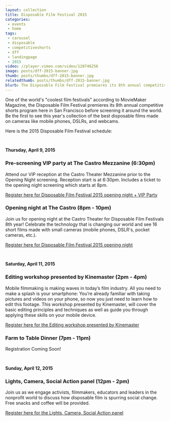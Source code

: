 ```yaml
---
layout: collection
title: Disposable Film Festival 2015
categories:
 - events
 - home
tags:
 - carousel
 - disposable
 - competitiveshorts
 - dff
 - landingpage
 - 2015
video: //player.vimeo.com/video/120746256
image: posts/dff-2015-banner.jpg
thumb: posts/thumbs/dff-2015-banner.jpg
relatedthumb: posts/thumbs/dff-2015-banner.jpg
blurb: The Disposable Film Festival premieres its 8th annual competitive shorts program here in San Francisco before screening it around the world. Be the first to see this year's collection of the best disposable films made on cameras like mobile phones, DSLRs, and webcams.
---
```


One of the world's "coolest film festivals" according to MovieMaker Magazine, the Disposable Film Festival premieres its 8th annual competitive shorts program here in San Francisco before screening it around the world. Be the first to see this year's collection of the best disposable films made on cameras like mobile phones, DSLRs, and webcams.

Here is the 2015 Disposable Film Festival schedule:

<h4 style="padding-top: 24px;">Thursday, April 9, 2015</h4>

### Pre-screening VIP party at The Castro Mezzanine (6:30pm)

Attend our VIP reception at the Castro Theater Mezzanine prior to the Opening Night screening. Reception start is at 6:30pm. Includes a ticket to the opening night screening which starts at 8pm.

<a href="https://disposablefilmvip.attendease.com/" target="_blank">Register here for Disposable Film Festival 2015 opening night + VIP Party</a>

### Opening night at The Castro (8pm - 10pm)

Join us for opening night at the Castro Theater for Disposable Film Festivals 8th year! Celebrate the technology that is changing our world and see 16 short films made with small cameras (mobile phones, DSLR's, pocket cameras, etc.).

<a href="https://disposablefilmfest.attendease.com/" target="_blank">Register here for Disposable Film Festival 2015 opening night</a>


<h4 style="padding-top: 24px;">Saturday, April 11, 2015</h4>

### Editing workshop presented by Kinemaster (2pm - 4pm)

Mobile filmmaking is making waves in today’s film industry. All you need to make a splash is your smartphone: You’re already familiar with taking pictures and videos on your phone, so now you just need to learn how to edit this footage. This workshop presented by Kinemaster, will cover the basic editing principles and techniques as well as guide you through applying these skills on your mobile device.

<a href="https://dffworkshop1.attendease.com/" target="_blank">Register here for the Editing workshop presented by Kinemaster</a>

### Farm to Table Dinner (7pm - 11pm)

Registration Coming Soon!

<h4 style="padding-top: 24px;">Sunday, April 12, 2015</h4>

### Lights, Camera, Social Action panel (12pm - 2pm)

Join us as we engage activists, filmmakers, educators and leaders in the nonprofit world to discuss how disposable film is spurring social change. Free snacks and coffee will be provided.

<a href="https://dffworkshop2.attendease.com/" target="_blank">Register here for the Lights, Camera, Social Action panel</a>